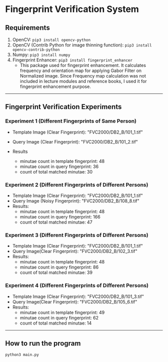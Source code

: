 # Fingerprint Verification System

## Requirements
1. OpenCV: ```pip3 install opencv-python```
2. OpenCV (Contrib Python for image thinning function): ```pip3 install opencv-contrib-python```
3. Numpy: ```pip3 install numpy```
4. Fingerprint Enhancer: ```pip3 install fingerprint_enhancer```
    - This package used for fingerprint enhancement. It calculates frequency and orientation map for applying Gabor Filter on Normalized image. Since Frequency map calculation was not included in lecture modules and reference books, I used it for fingerprint enhancement purpose.
---

## Fingerprint Verification Experiments

### Experiment 1 (Different Fingerprints of Same Person)
- Template Image (Clear Fingerprint): "FVC2000/DB2_B/101_1.tif"
- Query Image (Clear Fingerprint): "FVC2000/DB2_B/101_2.tif"

- Results
    - minutae count in template fingerprint: 48
    - minutae count in query fingerprint: 36
    - count of total matched minutae: 30


### Experiment 2 (Different Fingerprints of Different Persons)
- Template Image (Clear Fingerprint): "FVC2000/DB2_B/101_1.tif"
- Query Image (Noisy Fingerprint): "FVC2000/DB2_B/108_8.tif"
- Results:
    - minutae count in template fingerprint: 48
    - minutae count in query fingerprint: 166
    - count of total matched minutae: 47

### Experiment 3 (Different Fingerprints of Different Persons)
- Template Image (Clear Fingerprint): "FVC2000/DB2_B/101_1.tif"
- Query Image(Clear Fingerprint): "FVC2000/DB2_B/102_3.tif"
- Results:
    - minutae count in template fingerprint: 48
    - minutae count in query fingerprint: 86
    - count of total matched minutae: 39

### Experiment 4 (Different Fingerprints of Different Persons)
- Template Image (Clear Fingerprint): "FVC2000/DB2_B/101_3.tif"
- Query Image(Clear Fingerprint): "FVC2000/DB2_B/105_6.tif"
- Results:
    - minutae count in template fingerprint: 49
    - minutae count in query fingerprint: 62
    - count of total matched minutae: 14

---
## How to run the program

```
python3 main.py
```